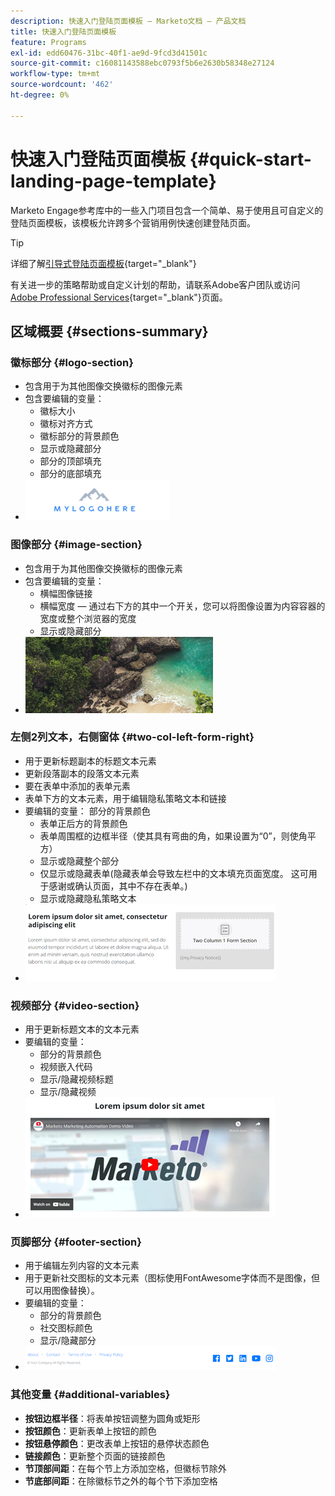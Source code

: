 ```yaml
---
description: 快速入门登陆页面模板 — Marketo文档 — 产品文档
title: 快速入门登陆页面模板
feature: Programs
exl-id: edd60476-31bc-40f1-ae9d-9fcd3d41501c
source-git-commit: c16081143588ebc0793f5b6e2630b58348e27124
workflow-type: tm+mt
source-wordcount: '462'
ht-degree: 0%

---
```


# 快速入门登陆页面模板 {#quick-start-landing-page-template}

Marketo Engage参考库中的一些入门项目包含一个简单、易于使用且可自定义的登陆页面模板，该模板允许跨多个营销用例快速创建登陆页面。

>[!TIP]
>
>详细了解[引导式登陆页面模板](/help/marketo/product-docs/demand-generation/landing-pages/landing-page-templates/create-a-guided-landing-page-template.md){target="_blank"}

有关进一步的策略帮助或自定义计划的帮助，请联系Adobe客户团队或访问[Adobe Professional Services](https://business.adobe.com/customers/consulting-services/main.html){target="_blank"}页面。

## 区域概要 {#sections-summary}

### 徽标部分 {#logo-section}

* 包含用于为其他图像交换徽标的图像元素
* 包含要编辑的变量：
   * 徽标大小
   * 徽标对齐方式
   * 徽标部分的背景颜色
   * 显示或隐藏部分
   * 部分的顶部填充
   * 部分的底部填充
* ![](assets/quick-start-landing-page-template-1.png)

### 图像部分 {#image-section}

* 包含用于为其他图像交换徽标的图像元素
* 包含要编辑的变量：
   * 横幅图像链接
   * 横幅宽度 — 通过右下方的其中一个开关，您可以将图像设置为内容容器的宽度或整个浏览器的宽度
   * 显示或隐藏部分
* ![](assets/quick-start-landing-page-template-2.png)

### 左侧2列文本，右侧窗体 {#two-col-left-form-right}

* 用于更新标题副本的标题文本元素
* 更新段落副本的段落文本元素
* 要在表单中添加的表单元素
* 表单下方的文本元素，用于编辑隐私策略文本和链接
* 要编辑的变量：
部分的背景颜色
   * 表单正后方的背景颜色
   * 表单周围框的边框半径（使其具有弯曲的角，如果设置为“0”，则使角平方）
   * 显示或隐藏整个部分
   * 仅显示或隐藏表单(隐藏表单会导致左栏中的文本填充页面宽度。 这可用于感谢或确认页面，其中不存在表单。)
   * 显示或隐藏隐私策略文本
* ![](assets/quick-start-landing-page-template-3.png)

### 视频部分 {#video-section}

* 用于更新标题文本的文本元素
* 要编辑的变量：
   * 部分的背景颜色
   * 视频嵌入代码
   * 显示/隐藏视频标题
   * 显示/隐藏视频
* ![](assets/quick-start-landing-page-template-4.png)

### 页脚部分 {#footer-section}

* 用于编辑左列内容的文本元素
* 用于更新社交图标的文本元素（图标使用FontAwesome字体而不是图像，但可以用图像替换）。
* 要编辑的变量：
   * 部分的背景颜色
   * 社交图标颜色
   * 显示/隐藏部分
* ![](assets/quick-start-landing-page-template-5.png)

### 其他变量 {#additional-variables}

* **按钮边框半径**：将表单按钮调整为圆角或矩形
* **按钮颜色**：更新表单上按钮的颜色
* **按钮悬停颜色**：更改表单上按钮的悬停状态颜色
* **链接颜色**：更新整个页面的链接颜色
* **节顶部间距**：在每个节上方添加空格，但徽标节除外
* **节底部间距**：在除徽标节之外的每个节下添加空格
